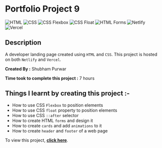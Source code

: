 # Portfolio Project 9

![HTML](https://img.shields.io/badge/-HTML-red)
![CSS](https://img.shields.io/badge/-CSS-brightgreen)
![CSS Flexbox](https://img.shields.io/badge/CSS%20Flexbox-blue)
![CSS Float](https://img.shields.io/badge/CSS%20Float-orange)
![HTML Forms](https://img.shields.io/badge/-HTML%20Forms-yellow)
![Netlify](https://img.shields.io/badge/-Netlify-green)
![Vercel](https://img.shields.io/badge/-Vercel-blueviolet)

## Description

A developer landing page created using `HTML` and `CSS`. This project is hosted on both `Netlify` and `Vercel`.

**Created By :** Shubham Purwar

**Time took to complete this project :** 7 hours

## Things I learnt by creating this project :-

- How to use CSS `Flexbox` to position elements
- How to use CSS `float` property to position elements
- How to use CSS `::after` selector
- How to create HTML `forms` and design it
- How to create `cards` and add `animations` to it
- How to create `header` and `footer` of a web page

To view this project, [**click here**](https://portflio-project-9.vercel.app/).
